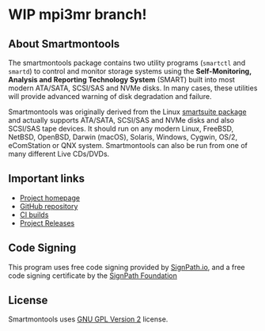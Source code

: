 # WIP mpi3mr branch!

## About Smartmontools

The smartmontools package contains two utility programs (`smartctl` and `smartd`) 
to control and monitor storage systems using the **Self-Monitoring, Analysis and 
Reporting Technology System** (SMART) built into most modern ATA/SATA, SCSI/SAS and NVMe disks. 
In many cases, these utilities will provide advanced warning of disk degradation and failure.


 
Smartmontools was originally derived from the Linux [smartsuite package](https://sourceforge.net/projects/smartsuite/) and actually supports ATA/SATA,  SCSI/SAS and NVMe disks and also SCSI/SAS tape devices.
It should run on any modern Linux, FreeBSD, NetBSD, OpenBSD, Darwin (macOS), Solaris, Windows, Cygwin, OS/2, eComStation or QNX system.
Smartmontools can also be run from one of many different Live CDs/DVDs.

## Important links

- [Project homepage](https://www.smartmontools.org/)
- [GitHub repository](https://github.com/smartmontools/smartmontools)
- [CI builds](https://builds.smartmontools.org/)
- [Project Releases](https://github.com/smartmontools/smartmontools/releases)


## Code Signing
This program uses free code signing provided by [SignPath.io](https://signpath.io), and a free code signing certificate by the [SignPath Foundation](https://signpath.org)


## License

Smartmontools uses [GNU GPL Version 2](https://www.gnu.org/licenses/gpl-2.0.html#SEC1) license. 

